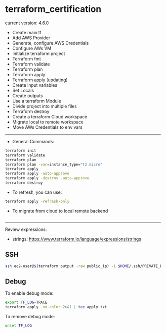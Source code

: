 # terraform_certification
current version: 4.6.0

- Create main.tf
- Add AWS Provider
- Generate, configure AWS Credentials
- Configure AWs VM
- Initialize terraform project
- Terraform fmt
- Terraform validate
- Terraform plan
- Terraform apply
- Terraform apply (updating)
- Create input variables
- Set Locals
- Create outputs
- Use a terraform Module
- Divide project into multiple files
- Terraform destroy
- Create a terraform Cloud workspace
- Migrate local to remote workspace
- Move AWs Credentials to env vars

--- 
- General Commands:
```bash
terraform init
terraform validate
terraform plan
terraform plan -var=instance_type="t2.micro"
terraform apply
terraform apply -auto-approve
terraform apply -destroy -auto-approve
terraform destroy
```
- To refresh, you can use:
```bash
terraform apply -refresh-only
```
- To migrate from cloud to local remote backend
```bash

```
---

Review expressions:
- strings: https://www.terraform.io/language/expressions/strings

## SSH
```bash
ssh ec2-user@$(terraform output -raw public_ip) -i $HOME/.ssh/PRIVATE_EC2_KEY
```

## Debug
To enable debug mode:
```bash
export TF_LOG=TRACE
terraform apply -no-color 2>&1 | tee apply.txt
```
To remove debug mode:
```bash
unset TF_LOG
```
